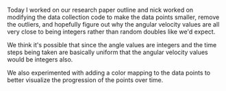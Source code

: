 Today I worked on our research paper outline and nick worked on modifying the data collection code to make the data points smaller, remove the outliers, and hopefully figure out why the angular velocity values are all very close to being integers rather than random doubles like we'd expect.

We think it's possible that since the angle values are integers and the time steps being taken are basically uniform that the angular velocity values would be integers also.

We also experimented with adding a color mapping to the data points to better visualize the progression of the points over time.